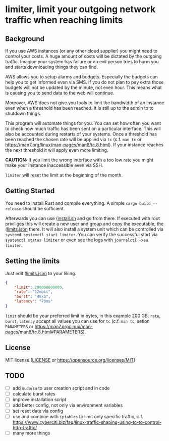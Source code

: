 limiter, limit your outgoing network traffic when reaching limits
==========================================================

## Background

If you use AWS instances (or any other cloud supplier) you might need to control your costs. A huge amount of costs will be dictated by the outgoing traffic. Imagine your system has failure or an evil person tries to harm you and starts downloading things they can find.

AWS allows you to setup alarms and budgets. Especially the budgets can help you to get informed even via SMS. If you do not plan to pay extra those budgets will not be updated by the minute, not even hour. This means what is causing you to send data to the web will continue.

Moreover, AWS does not give you tools to limit the bandwidth of an instance even when a threshold has been reached. It is still up to the admin to to shutdown things.

This program will automate things for you. You can set how often you want to check how much traffic has been sent on a particular interface. This will also be accounted during restarts of your systems. Once a threshold has been reached the chosen rate will be applied via `tc` (c.f. `man tc` or https://man7.org/linux/man-pages/man8/tc.8.html). If your instance reaches the next threshold it will apply even more limiting.

**CAUTION:** If you limit the wrong interface with a too low rate you might make your instance inaccessible even via SSH.

`limiter` will reset the limit at the beginning of the month.

## Getting Started

You need to install Rust and compile everything. A simple `cargo build --release` should be sufficient.

Afterwards you can use ([install.sh](install.sh) and go from there. If executed with root priviliges this will create a new user and group and copy the executable, the ([limits.json](limits.json) there. It will also install a system unit which can be controlled via `systemd`: `systemctl start limiter`.
You can verify the successful start via `systemctl status limiter` or even see the logs with `journalctl -xeu limiter`.

## Setting the limits

Just edit ([limits.json](limits.json) to your liking. 
```json
{
    "limit": 200000000000,
    "rate": "12mbit",
    "burst": "48kb",
    "latency": "70ms"
}
```
`limit` should be your preferred limit in bytes, in this example 200 GB. `rate`, `burst`, `latency` accept all values you can use for `tc` (c.f. `man tc`, setion `PARAMETERS` or https://man7.org/linux/man-pages/man8/tc.8.html#PARAMETERS). 


## License

MIT license ([LICENSE](LICENSE) or https://opensource.org/licenses/MIT)

## TODO

* [ ] add `sudo`/`su` to user creation script and in code
* [ ] calculate burst rates
* [ ] improve installation script
* [ ] add better config, not only via environment variables
* [ ] set reset date via config
* [ ] use and combine with `iptables` to limit only specific traffic, c.f. https://www.cyberciti.biz/faq/linux-traffic-shaping-using-tc-to-control-http-traffic/
* [ ] many more things